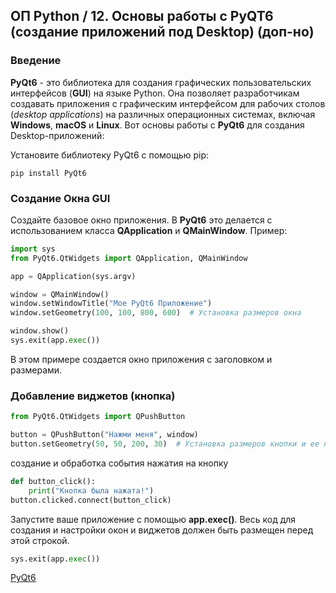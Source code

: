## ОП Python / 12. Основы работы с PyQT6 (создание приложений под Desktop) (доп-но)

### Введение

**PyQt6** - это библиотека для создания графических пользовательских интерфейсов (**GUI**) на языке Python. Она позволяет разработчикам создавать приложения с графическим интерфейсом для рабочих столов (_desktop applications_) на различных операционных системах, включая **Windows**, **macOS** и **Linux**. 
Вот основы работы с **PyQt6** для создания Desktop-приложений:

Установите библиотеку PyQt6 с помощью pip: 

    pip install PyQt6


### Создание Окна GUI

Создайте базовое окно приложения. В **PyQt6** это делается с использованием класса **QApplication** и **QMainWindow**. 
Пример:

```python
import sys
from PyQt6.QtWidgets import QApplication, QMainWindow

app = QApplication(sys.argv)

window = QMainWindow()
window.setWindowTitle("Мое PyQt6 Приложение")
window.setGeometry(100, 100, 800, 600)  # Установка размеров окна

window.show()
sys.exit(app.exec())
```

В этом примере создается окно приложения с заголовком и размерами.

### Добавление виджетов (кнопка)

```python
from PyQt6.QtWidgets import QPushButton

button = QPushButton("Нажми меня", window)
button.setGeometry(50, 50, 200, 30)  # Установка размеров кнопки и ее положения
```

создание и обработка события нажатия на кнопку

```python
def button_click():
    print("Кнопка была нажата!")
button.clicked.connect(button_click)
```

Запустите ваше приложение с помощью **app.exec()**. Весь код для создания и настройки окон и виджетов должен быть размещен перед этой строкой.

```python
sys.exit(app.exec())
```

[PyQt6](https://pypi.org/project/PyQt6/)
